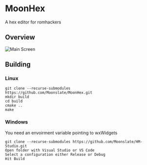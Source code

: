 # MoonHex
 A hex editor for romhackers

## Overview

![Main Screen](https://i.imgur.com/Qv7SIpP.png)

## Building

### Linux

```shell
git clone --recurse-submodules https://github.com/Moonslate/MoonHex.git
mkdir build
cd build
cmake ..
make
```

### Windows

You need an envoirment variable pointing to wxWidgets

```shell
git clone --recurse-submodules https://github.com/Moonslate/HM-Studio.git
Open folder with Visual Studio or VS Code
Select a configuration either Release or Debug
Hit Build
```
